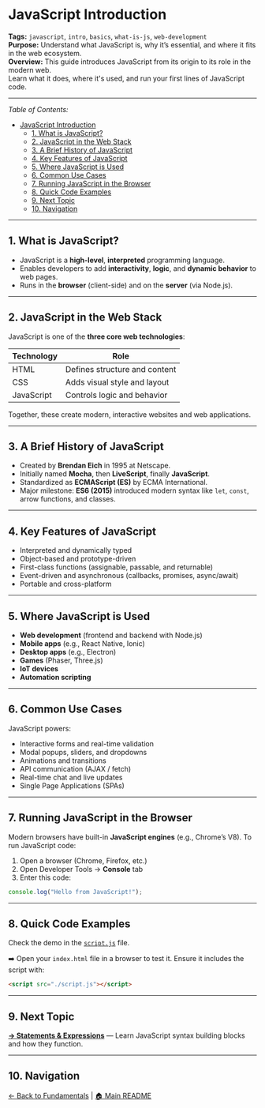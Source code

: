 # JavaScript Introduction

**Tags:** `javascript`, `intro`, `basics`, `what-is-js`, `web-development`  
**Purpose:** Understand what JavaScript is, why it’s essential, and where it fits in the web ecosystem.  
**Overview:** This guide introduces JavaScript from its origin to its role in the modern web.  
Learn what it does, where it's used, and run your first lines of JavaScript code.

---

_Table of Contents:_

- [JavaScript Introduction](#javascript-introduction)
  - [1. What is JavaScript?](#1-what-is-javascript)
  - [2. JavaScript in the Web Stack](#2-javascript-in-the-web-stack)
  - [3. A Brief History of JavaScript](#3-a-brief-history-of-javascript)
  - [4. Key Features of JavaScript](#4-key-features-of-javascript)
  - [5. Where JavaScript is Used](#5-where-javascript-is-used)
  - [6. Common Use Cases](#6-common-use-cases)
  - [7. Running JavaScript in the Browser](#7-running-javascript-in-the-browser)
  - [8. Quick Code Examples](#8-quick-code-examples)
  - [9. Next Topic](#9-next-topic)
  - [10. Navigation](#10-navigation)

---

## 1. What is JavaScript?

- JavaScript is a **high-level**, **interpreted** programming language.  
- Enables developers to add **interactivity**, **logic**, and **dynamic behavior** to web pages.  
- Runs in the **browser** (client-side) and on the **server** (via Node.js).

---

## 2. JavaScript in the Web Stack

JavaScript is one of the **three core web technologies**:

| Technology | Role                        |
|------------|-----------------------------|
| HTML       | Defines structure and content |
| CSS        | Adds visual style and layout  |
| JavaScript | Controls logic and behavior   |

Together, these create modern, interactive websites and web applications.

---

## 3. A Brief History of JavaScript

- Created by **Brendan Eich** in 1995 at Netscape.  
- Initially named **Mocha**, then **LiveScript**, finally **JavaScript**.  
- Standardized as **ECMAScript (ES)** by ECMA International.  
- Major milestone: **ES6 (2015)** introduced modern syntax like `let`, `const`, arrow functions, and classes.

---

## 4. Key Features of JavaScript

- Interpreted and dynamically typed  
- Object-based and prototype-driven  
- First-class functions (assignable, passable, and returnable)  
- Event-driven and asynchronous (callbacks, promises, async/await)  
- Portable and cross-platform  

---

## 5. Where JavaScript is Used

- **Web development** (frontend and backend with Node.js)  
- **Mobile apps** (e.g., React Native, Ionic)  
- **Desktop apps** (e.g., Electron)  
- **Games** (Phaser, Three.js)  
- **IoT devices**  
- **Automation scripting**

---

## 6. Common Use Cases

JavaScript powers:

- Interactive forms and real-time validation  
- Modal popups, sliders, and dropdowns  
- Animations and transitions  
- API communication (AJAX / fetch)  
- Real-time chat and live updates  
- Single Page Applications (SPAs)

---

## 7. Running JavaScript in the Browser

Modern browsers have built-in **JavaScript engines** (e.g., Chrome’s V8). To run JavaScript code:

1. Open a browser (Chrome, Firefox, etc.)  
2. Open Developer Tools → **Console** tab  
3. Enter this code:

```js
console.log("Hello from JavaScript!");
```

---

## 8. Quick Code Examples

Check the demo in the [`script.js`](./script.js) file.

➡️ Open your `index.html` file in a browser to test it.
Ensure it includes the script with:

```html
<script src="./script.js"></script>
```

---

## 9. Next Topic

**[→ Statements & Expressions](../04-statements-expressions/README.md)** — Learn JavaScript syntax building blocks and how they function.

---

## 10. Navigation

[← Back to Fundamentals](../README.md) | [🏠 Main README](../../README.md)
